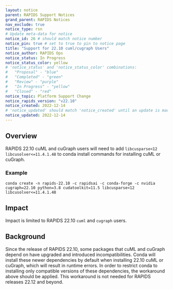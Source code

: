```yaml
---
layout: notice
parent: RAPIDS Support Notices
grand_parent: RAPIDS Notices
nav_exclude: true
notice_type: rsn
# Update meta-data for notice
notice_id: 26 # should match notice number
notice_pin: true # set to true to pin to notice page
title: "Support for 22.10 cuml/cugraph Users"
notice_author: RAPIDS Ops
notice_status: In Progress
notice_status_color: yellow
# 'notice_status' and 'notice_status_color' combinations:
#   "Proposal" - "blue"
#   "Completed" - "green"
#   "Review" - "purple"
#   "In Progress" - "yellow"
#   "Closed" - "red"
notice_topic: Platform Support Change
notice_rapids_version: "v22.10"
notice_created: 2022-12-14
# 'notice_updated' should match 'notice_created' until an update is made
notice_updated: 2022-12-14
---
```


## Overview

RAPIDS 22.10 cuML and cuGraph users will need to add `libcusparse<12` `libcusolver<=11.4.1.48` to conda install commands for installing cuML or cuGraph.

### Example
```
conda create -n rapids-22.10 -c rapidsai -c conda-forge -c nvidia  cugraph=22.10 python=3.8 cudatoolkit=11.5 libcusparse<12 libcusolver<=11.4.1.48
```

## Impact

Impact is limited to RAPIDS 22.10 `cuml` and `cugraph` users.

## Background

Since the release of RAPIDS 22.10, some packages that cuML and cuGraph depend on have upgraded and introduced incompatibilities. Conda will install these newer dependencies by default when installing 22.10 cuML or cuGraph, which will result in runtime errors.  In order to restrict conda to installing only compatible versions of these dependencies, the workaround above should be applied.  This workaround is not needed for RAPIDS releases 22.12 and beyond.
